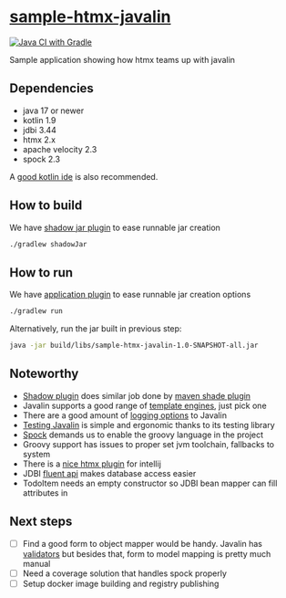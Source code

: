 # [sample-htmx-javalin][00]
[![Java CI with Gradle](https://github.com/sombriks/sample-htmx-javalin/actions/workflows/gradle.yml/badge.svg)](https://github.com/sombriks/sample-htmx-javalin/actions/workflows/gradle.yml)

Sample application showing how htmx teams up with javalin

## Dependencies

- java 17 or newer
- kotlin 1.9
- jdbi 3.44
- htmx 2.x
- apache velocity 2.3
- spock 2.3

A [good kotlin ide][10] is also recommended.

## How to build

We have [shadow jar plugin][20] to ease runnable jar creation

```bash
./gradlew shadowJar
```

## How to run

We have [application plugin][30] to ease runnable jar creation options

```bash
./gradlew run
```

Alternatively, run the jar built in previous step:

```bash
java -jar build/libs/sample-htmx-javalin-1.0-SNAPSHOT-all.jar
```

## Noteworthy

- [Shadow plugin][20] does similar job done by [maven shade plugin][40]
- Javalin supports a good range of [template engines][50], just pick one
- There are a good amount of [logging options][60] to Javalin
- [Testing Javalin][01] is simple and ergonomic thanks to its testing library
- [Spock][90] demands us to enable the groovy language in the project
- Groovy support has issues to proper set jvm toolchain, fallbacks to system
- There is a [nice htmx plugin][70] for intellij
- JDBI [fluent api][80] makes database access easier
- TodoItem needs an empty constructor so JDBI bean mapper can fill attributes in 

## Next steps

- [ ] Find a good form to object mapper would be handy. Javalin has
  [validators][90] but besides that, form to model mapping is pretty much manual
- [ ] Need a coverage solution that handles spock properly
- [ ] Setup docker image building and registry publishing

[00]: https://github.com/sombriks/sample-htmx-javalin
[10]: https://www.jetbrains.com/idea/download
[20]: https://imperceptiblethoughts.com/shadow/getting-started/
[30]: https://docs.gradle.org/current/userguide/application_plugin.html
[40]: https://github.com/sombriks/sample-jdbi-javalin/blob/main/pom.xml
[50]: https://javalin.io/plugins/rendering#configuring-a-template-engine
[60]: https://javalin.io/tutorials/javalin-logging
[70]: https://plugins.jetbrains.com/plugin/20588-htmx-support
[80]: https://jdbi.org/releases/3.44.1/#_fluent_api
[90]: https://spockframework.org/spock/docs/2.3/spock_primer.html
[01]: https://javalin.io/tutorials/testing#functionalintegration-tests
